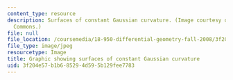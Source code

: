 ```yaml
---
content_type: resource
description: Surfaces of constant Gaussian curvature. (Image courtesy of Wikimedia
  Commons.)
file: null
file_location: /coursemedia/18-950-differential-geometry-fall-2008/3f204e57b1b685294d595b129fee7783_18-950f08.jpg
file_type: image/jpeg
resourcetype: Image
title: Graphic showing surfaces of constant Gaussian curvature
uid: 3f204e57-b1b6-8529-4d59-5b129fee7783
---
```

